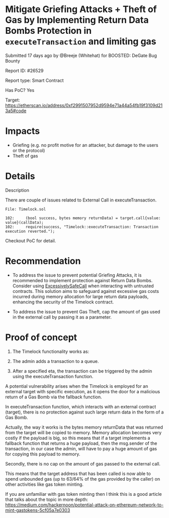 # Mitigate Griefing Attacks + Theft of Gas by Implementing Return Data Bombs Protection in `executeTransaction` and limiting gas

Submitted 17 days ago by @Breeje (Whitehat) for BOOSTED: DeGate Bug Bounty

Report ID: #26529

Report type: Smart Contract

Has PoC? Yes

Target: https://etherscan.io/address/0xf2991507952d9594e71a44a54fb19f3109d213a5#code

# Impacts
- Griefing (e.g. no profit motive for an attacker, but damage to the users or the protocol)
- Theft of gas

# Details

Description

There are couple of issues related to External Call in executeTransaction.
```
File: Timelock.sol

102:     (bool success, bytes memory returnData) = target.call{value: value}(callData);
102:     require(success, "Timelock::executeTransaction: Transaction execution reverted.");
```
Checkout PoC for detail.

# Recommendation
- To address the issue to prevent potential Griefing Attacks, it is recommended to implement protection against Return Data Bombs. Consider using [ExcessivelySafeCall](https://github.com/nomad-xyz/ExcessivelySafeCall) when interacting with untrusted contracts. This solution aims to safeguard against excessive gas costs incurred during memory allocation for large return data payloads, enhancing the security of the Timelock contract.

- To address the issue to prevent Gas Theft, cap the amount of gas used in the external call by passing it as a parameter.

# Proof of concept
1. The Timelock functionality works as:

2. The admin adds a transaction to a queue.

3. After a specified eta, the transaction can be triggered by the admin using the executeTransaction function.

A potential vulnerability arises when the Timelock is employed for an external target with specific execution, as it opens the door for a malicious return of a Gas Bomb via the fallback function.

In executeTransaction function, which interacts with an external contract (target), there is no protection against such large return data in the form of a Gas Bomb.

Actually, the way it works is the bytes memory returnData that was returned from the target will be copied to memory. Memory allocation becomes very costly if the payload is big, so this means that if a target implements a fallback function that returns a huge payload, then the msg.sender of the transaction, in our case the admin, will have to pay a huge amount of gas for copying this payload to memory.

Secondly, there is no cap on the amount of gas passed to the external call.

This means that the target address that has been called is now able to spend unbounded gas (up to 63/64% of the gas provided by the caller) on other activities like gas token minting.

If you are unfamiliar with gas token minting then I think this is a good article that talks about the topic in more depth: https://medium.com/hackernoon/potential-attack-on-ethereum-network-to-mint-gastokens-5cf05a7e0303
